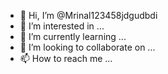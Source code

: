 - 👋 Hi, I’m @Mrinal123458jdgudbdi
- 👀 I’m interested in ...
- 🌱 I’m currently learning ...
- 💞️ I’m looking to collaborate on ...
- 📫 How to reach me ...

<!---
Mrinal123458jdgudbdi/Mrinal123458jdgudbdi is a ✨ special ✨ repository because its `README.md` (this file) appears on your GitHub profile.
You can click the Preview link to take a look at your changes.
--->
